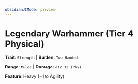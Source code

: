 ```yaml
---
obsidianUIMode: preview
---
```

# Legendary Warhammer (Tier 4 Physical)

**Trait**: `Strength` | **Burden**: `Two-Handed`

**Range**: `Melee` | **Damage**: `d12+12 (Phy)`

**Feature**: Heavy (−1 to Agility)